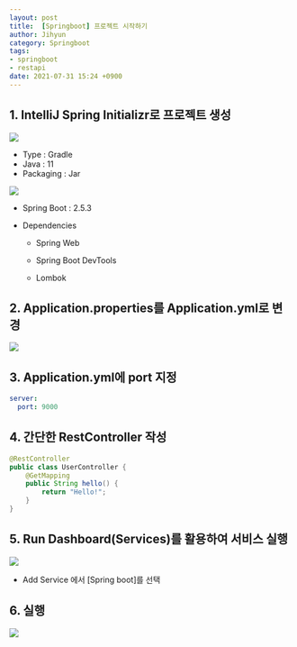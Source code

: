```yaml
---
layout: post
title:  [Springboot] 프로젝트 시작하기
author: Jihyun
category: Springboot
tags:
- springboot
- restapi
date: 2021-07-31 15:24 +0900
---
```




## 1. IntelliJ Spring Initializr로 프로젝트 생성

![](https://github.com/jihyun416/jihyun416.github.io/blob/master/assets/springboot_1_1.png?raw=true)

- Type : Gradle
- Java : 11
- Packaging : Jar

![](https://github.com/jihyun416/jihyun416.github.io/blob/master/assets/springboot_1_2.png?raw=true)

- Spring Boot : 2.5.3

- Dependencies

  - Spring Web

  - Spring Boot DevTools

  - Lombok

    

## 2. Application.properties를 Application.yml로 변경

![](https://github.com/jihyun416/jihyun416.github.io/blob/master/assets/springboot_1_3.png?raw=true)



## 3. Application.yml에 port 지정

```yaml
server:
  port: 9000
```



## 4. 간단한 RestController 작성

```java
@RestController
public class UserController {
    @GetMapping
    public String hello() {
        return "Hello!";
    }
}
```



## 5. Run Dashboard(Services)를 활용하여 서비스 실행

![](https://jihyun416.github.io/assets/springboot_1_5.png)

- Add Service 에서 [Spring boot]를 선택



## 6. 실행

![](https://jihyun416.github.io/assets/springboot_1_6.png)